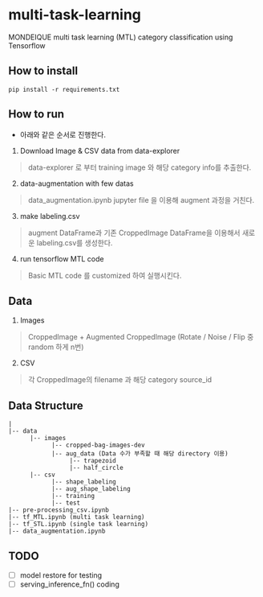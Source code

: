 # multi-task-learning
MONDEIQUE multi task learning (MTL) category classification using Tensorflow

## How to install 
```
pip install -r requirements.txt
```
## How to run
- 아래와 같은 순서로 진행한다.
1. Download Image & CSV data from data-explorer
> data-explorer 로 부터 training image 와 해당 category info를 추출한다. 
2. data-augmentation with few datas
> data_augmentation.ipynb jupyter file 을 이용해 augment 과정을 거친다. 
3. make labeling.csv
> augment DataFrame과 기존 CroppedImage DataFrame을 이용해서 새로운 labeling.csv를 생성한다.
4. run tensorflow MTL code
> Basic MTL code 를 customized 하여 실행시킨다. 

## Data
1. Images
> CroppedImage + Augmented CroppedImage (Rotate / Noise / Flip 중 random 하게 n번)
2. CSV
> 각 CroppedImage의 filename 과 해당 category source_id
## Data Structure
```
|
|-- data
      |-- images
            |-- cropped-bag-images-dev
            |-- aug_data (Data 수가 부족할 때 해당 directory 이용)
                 |-- trapezoid
                 |-- half_circle
      |-- csv
            |-- shape_labeling
            |-- aug_shape_labeling 
            |-- training
            |-- test
|-- pre-processing_csv.ipynb
|-- tf_MTL.ipynb (multi task learning)
|-- tf_STL.ipynb (single task learning)
|-- data_augmentation.ipynb 
```

## TODO

- [ ] model restore for testing
- [ ] serving_inference_fn() coding
